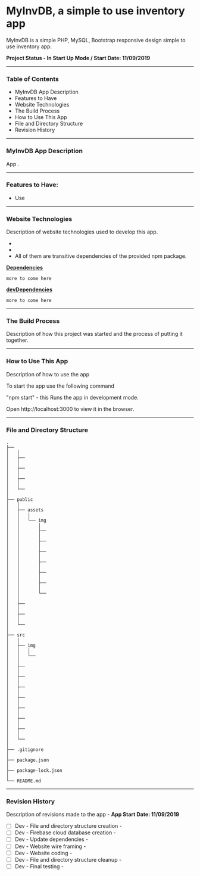 # MyInvDB, a simple to use inventory app

MyInvDB is a simple PHP, MySQL, Bootstrap responsive design simple to use inventory app.





__Project Status - In Start Up Mode  /  Start Date: 11/09/2019__

------

### Table of Contents

- MyInvDB App Description
- Features to Have 
- Website Technologies 
- The Build Process
- How to Use This App
- File and Directory Structure
- Revision History

------

### MyInvDB App Description

App .

------

### Features to Have:

- Use 

------

### Website Technologies

Description of website technologies used to develop this app.

- 
- 
- All of them are transitive dependencies of the provided npm package.
  ​

__<u>Dependencies</u>__

```
more to come here
```

__<u>devDependencies</u>__

```
more to come here
```



------

### The Build Process

Description of how this project was started and the process of putting it together.







------

### How to Use This App

Description of how to use the app

To start the app use the following command

  "npm start"   - this Runs the app in development mode.

  Open http://localhost:3000 to view it in the browser.

------

### File and Directory Structure

```
.
├── 
│   │
│   ├── 
│   │
│   ├── 
│   │
│   ├── 
│   │
│   └── 
│ 
├── public
│   │
│   ├── assets
│   │   │
│   │   └── img
│   │       │
│   │       ├── 
│   │       │
│   │       ├── 
│   │       │
│   │       ├── 
│   │       │
│   │       ├── 
│   │       │
│   │       ├── 
│   │       │
│   │       ├── 
│   │       │
│   │       └── 
│   │
│   ├── 
│   │
│   ├── 
│   │
│   └── 
│
├── src
│   │
│   ├── img
│   │   │
│   │   └── 
│   │
│   ├── 
│   │
│   ├── 
│   │
│   ├── 
│   │
│   ├── 
│   │
│   ├── 
│   │
│   ├── 
│   │
│   ├── 
│   │
│   └── 
│ 
├── .gitignore
│
├── package.json
│
├── package-lock.json
│
└── README.md            
```

------

### Revision History 

Description of revisions made to the app - __App Start Date:  11/09/2019__

- [ ] Dev - File and directory structure creation  - 
- [ ] Dev - Firebase cloud database creation - 
- [ ] Dev - Update dependencies - 
- [ ] Dev - Website wire framing -
- [ ] Dev - Website coding - 
- [ ] Dev - File and directory structure cleanup - 
- [ ] Dev - Final testing - 
